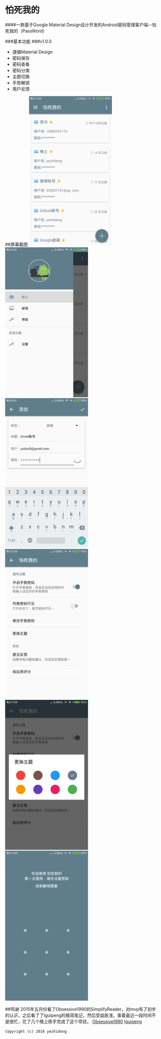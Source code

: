 # 怕死我的

####一款基于Google Material Design设计开发的Android密码管理客户端--怕死我的（PassWord）

###基本功能
###v1.0.0
 * 遵循Material Design
 * 密码保存
 * 密码查看
 * 密码分类
 * 主题切换
 * 手势解锁
 * 用户反馈

##屏幕截图
<img src="/screenshots/index.png" alt="screenshot" title="screenshot" width="270" height="486" />
<img src="/screenshots/nav.png" alt="screenshot" title="screenshot" width="270" height="486" />
<img src="/screenshots/add.png" alt="screenshot" title="screenshot" width="270" height="486" />
<img src="/screenshots/setting.png" alt="screenshot" title="screenshot" width="270" height="486" />
<img src="/screenshots/theme.png" alt="screenshot" title="screenshot" width="270" height="486" />
<img src="/screenshots/gesture.png" alt="screenshot" title="screenshot" width="270" height="486" />

##鸣谢
2015年五月份看了Obsessive1990的SimplifyReader，对mvp有了初步的认识，之后看了了lguipeng的极简笔记，然后受益匪浅，乘着最近一段时间不是很忙，花了几个晚上练手完成了这个项目。
[Obsessive1990](https://github.com/SkillCollege/SimplifyReader)
[lguipeng](https://github.com/lguipeng)

```
Copyright (c) 2016 yezhidong
```
